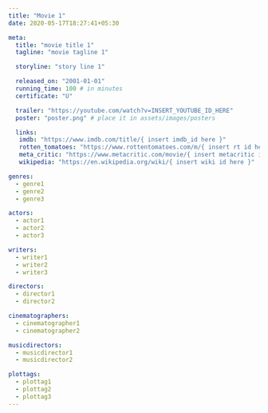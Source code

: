 ```yaml
---
title: "Movie 1"
date: 2020-05-17T18:27:41+05:30

meta:
  title: "movie title 1"
  tagline: "movie tagline 1"

  storyline: "story line 1"

  released_on: "2001-01-01"
  running_time: 100 # in minutes
  certificate: "U"

  trailer: "https://youtube.com/watch?v=INSERT_YOUTUBE_ID_HERE" 
  poster: "poster.png" # place it in assets/images/posters

  links:
   imdb: "https://www.imdb.com/title/{ insert imdb_id here }"
   rotten_tomatoes: "https://www.rottentomatoes.com/m/{ insert rt id here }"
   meta_critic: "https://www.metacritic.com/movie/{ insert metacritic id here }"
   wikipedia: "https://en.wikipedia.org/wiki/{ insert wiki id here }"

genres:
  - genre1
  - genre2
  - genre3

actors:
  - actor1
  - actor2
  - actor3

writers:
  - writer1
  - writer2
  - writer3

directors:
  - director1
  - director2

cinematographers:
  - cinematographer1
  - cinematographer2

musicdirectors:
  - musicdirector1
  - musicdirector2

plottags:
  - plottag1
  - plottag2
  - plottag3
---
```

